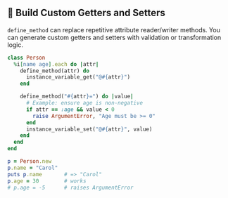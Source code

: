 ## 🔑 Build Custom Getters and Setters

`define_method` can replace repetitive attribute reader/writer methods. You can generate custom getters and setters with validation or transformation logic.

```ruby
class Person
  %i[name age].each do |attr|
    define_method(attr) do
      instance_variable_get("@#{attr}")
    end

    define_method("#{attr}=") do |value|
      # Example: ensure age is non-negative
      if attr == :age && value < 0
        raise ArgumentError, "Age must be >= 0"
      end
      instance_variable_set("@#{attr}", value)
    end
  end
end

p = Person.new
p.name = "Carol"
puts p.name       # => "Carol"
p.age = 30        # works
# p.age = -5      # raises ArgumentError